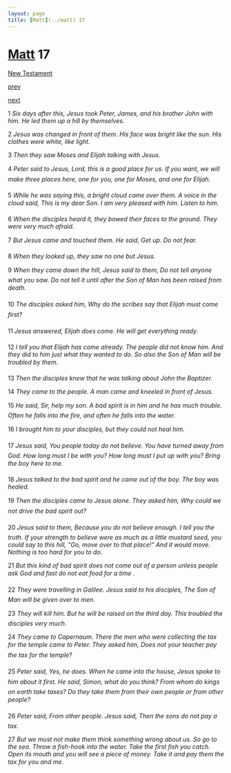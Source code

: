 ```yaml
---
layout: page
title: [Matt](../matt) 17
---
```


# [Matt](../matt) 17

[New Testament](/new-testament)


[prev](matt-16.html)


[next](matt-18.html)

1 _Six days after this, Jesus took Peter, James, and his brother John with him. He led them up a hill by themselves._

2 _Jesus was changed in front of them. His face was bright like the sun. His clothes were white, like light._

3 _Then they saw Moses and Elijah talking with Jesus._

4 _Peter said to Jesus, Lord, this is a good place for us. If you want, we will make three places here, one for you, one for Moses, and one for Elijah._

5 _While he was saying this, a bright cloud came over them. A voice in the cloud said, This is my dear Son. I am very pleased with him. Listen to him._

6 _When the disciples heard it, they bowed their faces to the ground. They were very much afraid._

7 _But Jesus came and touched them. He said, Get up. Do not fear._

8 _When they looked up, they saw no one but Jesus._

9 _When they came down the hill, Jesus said to them, Do not tell anyone what you saw. Do not tell it until after the Son of Man has been raised from death._

10 _The disciples asked him, Why do the scribes say that Elijah must come first?_

11 _Jesus answered, Elijah does come. He will get everything ready._

12 _I tell you that Elijah has come already. The people did not know him. And they did to him just what they wanted to do. So also the Son of Man will be troubled by them._

13 _Then the disciples knew that he was talking about John the Baptizer._

14 _They came to the people. A man came and kneeled in front of Jesus._

15 _He said, Sir, help my son. A bad spirit is in him and he has much trouble. Often he falls into the fire, and often he falls into the water._

16 _I brought him to your disciples, but they could not heal him._

17 _Jesus said, You people today do not believe. You have turned away from God. How long must I be with you? How long must I put up with you? Bring the boy here to me._

18 _Jesus talked to the bad spirit and he came out of the boy. The boy was healed._

19 _Then the disciples came to Jesus alone. They asked him, Why could we not drive the bad spirit out?_

20 _Jesus said to them, Because you do not believe enough. I tell you the truth. If your strength to believe were as much as a little mustard seed, you could say to this hill, "Go,  move over to that place!" And it would move. Nothing is too hard for you to do._

21 _But this kind of bad spirit does not come out of a person unless people ask God and fast do not eat food for a time ._

22 _They were travelling in Galilee. Jesus said to his disciples, The Son of Man will be given over to men._

23 _They will kill him. But he will be raised on the third day. This troubled the disciples very much._

24 _They came to Capernaum. There the men who were collecting the tax for the temple came to Peter. They asked him, Does not your teacher pay the tax for the temple?_

25 _Peter said, Yes, he does. When he came into the house, Jesus spoke to him about it first. He said, Simon, what do you think? From whom do kings on earth take taxes? Do they take them from their own people or from other people?_

26 _Peter said, From other people. Jesus said, Then the sons do not pay a tax._

27 _But we must not make them think something wrong about us. So go to the sea. Throw a fish-hook into the water. Take the first fish you catch. Open its mouth and you will see a piece of money. Take it and pay them the tax for you and me._

